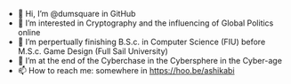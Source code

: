 - 👋 Hi, I’m @dumsquare in GitHub 
- 👀 I’m interested in Cryptography and the influencing of Global Politics online
- 🌱 I’m perpertually finishing B.S.c. in Computer Science (FIU) before M.S.c. Game Design (Full Sail University)
- 💞️ I’m at the end of the Cyberchase in the Cybersphere in the Cyber-age 
- 📫 How to reach me: somewhere in https://hoo.be/ashikabi

<!---
dumsquare/dumsquare is a ✨ special ✨ repository because its `README.md` (this file) appears on your GitHub profile.
You can click the Preview link to take a look at your changes.
--->
